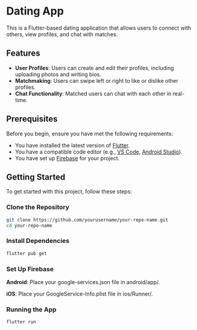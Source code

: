 # Dating App

This is a Flutter-based dating application that allows users to connect with others, view profiles, and chat with matches.

## Features

- **User Profiles**: Users can create and edit their profiles, including uploading photos and writing bios.
- **Matchmaking**: Users can swipe left or right to like or dislike other profiles.
- **Chat Functionality**: Matched users can chat with each other in real-time.

## Prerequisites

Before you begin, ensure you have met the following requirements:

- You have installed the latest version of [Flutter](https://flutter.dev/docs/get-started/install).
- You have a compatible code editor (e.g., [VS Code](https://code.visualstudio.com/), [Android Studio](https://developer.android.com/studio)).
- You have set up [Firebase](https://firebase.google.com/docs/flutter/setup) for your project.

## Getting Started

To get started with this project, follow these steps:

### Clone the Repository

```sh
git clone https://github.com/yourusername/your-repo-name.git
cd your-repo-name

```
### Install Dependencies
```sh
flutter pub get
```
### Set Up Firebase
**Android**: Place your google-services.json file in android/app/.

**iOS**: Place your GoogleService-Info.plist file in ios/Runner/.

### Running the App
```sh
flutter run
```



